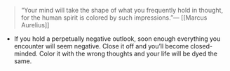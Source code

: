 > “Your mind will take the shape of what you frequently hold in thought, for the human spirit is colored by such impressions.”—
> [[Marcus Aurelius]]

* If you hold a perpetually negative outlook, soon enough everything you encounter will seem negative. Close it off and you’ll become closed-minded. Color it with the wrong thoughts and your life will be dyed the same.
